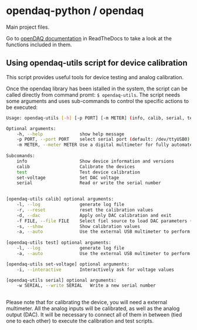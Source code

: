 # opendaq-python / opendaq

Main project files.

Go to [openDAQ documentation](https://www.google.com "DAQ.py walkthrough") in ReadTheDocs to take a look at the functions included in them.



## Using opendaq-utils script for device calibration

This script provides useful tools for device testing and analog calibration.

Once the opendaq library has been istalled in the system, the script can be called directly from command promt: `$ opendaq-utils`.
The script needs some arguments and uses sub-commands to control the specific actions to be executed:

```sh
Usage: opendaq-utils [-h] [-p PORT] [-m METER] (info, calib, serial, test, set-voltage)

Optional arguments:
    -h, --help              show help message
    -p PORT, --port PORT    select serial port (default: /dev/ttyUSB0)
    -m METER, --meter METER Use a digital multimeter for fully automated test
    
Subcomands:
    info                    Show device information and versions
    calib                   Calibrate the devices
    test                    Test device calibration
    set-voltage             Set DAC voltage
    serial                  Read or write the serial number
    

[opendaq-utils calib] optional arguments:
    -l, --log               generate log file
    -r, --reset             reset the calibration values
    -d, --dac               Apply only DAC calibration and exit
    -f FILE, --file FILE    Select fiel source to load DAC parameters (default: calib.txt)
    -s, --show              Show calibration values
    -a, --auto              Use the external USB multimeter to perform automated calibration
    
[opendaq-utils test] optional arguments:
    -l, --log               generate log file
    -a, --auto              Use the external USB multimeter to perform automated calibration

[opendaq-utils set-voltage] optional arguments:
    -i, --interactive       Interactively ask for voltage values

[opendaq-utils serial] optional arguments:
    -w SERIAL, --write SERIAL   Write a new serial number
    
```

Please note that for calibrating the device, you will need a external multimeter. 
All the analog inputs will be calibrated, as well as the analog output (DAC). 
It will be necessary to connect all of them in between (tied one to each other) to execute the calibration and test scripts.